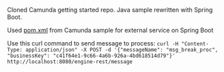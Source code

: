 Cloned Camunda getting started repo.
Java sample rewritten with Spring Boot.
 
Used [pom.xml](https://github.com/camunda/camunda-bpm-examples/blob/master/spring-boot-starter/external-task-client/request-interceptor-spring-boot/pom.xml) from Camunda sample for external service on Spring Boot 

Use this curl command to send message to process:
`curl -H "Content-Type: application/json" -X POST -d '{"messageName": "msg_break_proc", "businessKey": "c41f64e1-9c66-4a6b-926a-4bd618514d79"}' http://localhost:8080/engine-rest/message`